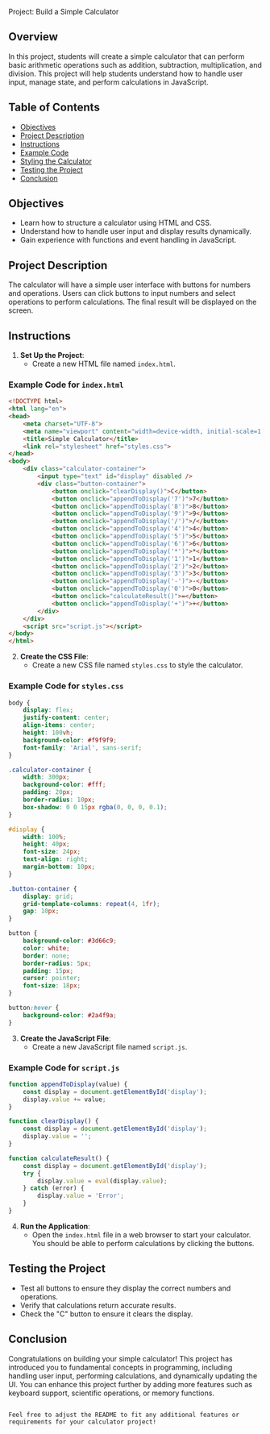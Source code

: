 Project: Build a Simple Calculator

## Overview

In this project, students will create a simple calculator that can perform basic arithmetic operations such as addition, subtraction, multiplication, and division. This project will help students understand how to handle user input, manage state, and perform calculations in JavaScript.

## Table of Contents

- [Objectives](#objectives)
- [Project Description](#project-description)
- [Instructions](#instructions)
- [Example Code](#example-code)
- [Styling the Calculator](#styling-the-calculator)
- [Testing the Project](#testing-the-project)
- [Conclusion](#conclusion)

## Objectives

- Learn how to structure a calculator using HTML and CSS.
- Understand how to handle user input and display results dynamically.
- Gain experience with functions and event handling in JavaScript.

## Project Description

The calculator will have a simple user interface with buttons for numbers and operations. Users can click buttons to input numbers and select operations to perform calculations. The final result will be displayed on the screen.

## Instructions

1. **Set Up the Project**:
   - Create a new HTML file named `index.html`.

### Example Code for `index.html`

```html
<!DOCTYPE html>
<html lang="en">
<head>
    <meta charset="UTF-8">
    <meta name="viewport" content="width=device-width, initial-scale=1.0">
    <title>Simple Calculator</title>
    <link rel="stylesheet" href="styles.css">
</head>
<body>
    <div class="calculator-container">
        <input type="text" id="display" disabled />
        <div class="button-container">
            <button onclick="clearDisplay()">C</button>
            <button onclick="appendToDisplay('7')">7</button>
            <button onclick="appendToDisplay('8')">8</button>
            <button onclick="appendToDisplay('9')">9</button>
            <button onclick="appendToDisplay('/')">/</button>
            <button onclick="appendToDisplay('4')">4</button>
            <button onclick="appendToDisplay('5')">5</button>
            <button onclick="appendToDisplay('6')">6</button>
            <button onclick="appendToDisplay('*')">*</button>
            <button onclick="appendToDisplay('1')">1</button>
            <button onclick="appendToDisplay('2')">2</button>
            <button onclick="appendToDisplay('3')">3</button>
            <button onclick="appendToDisplay('-')">-</button>
            <button onclick="appendToDisplay('0')">0</button>
            <button onclick="calculateResult()">=</button>
            <button onclick="appendToDisplay('+')">+</button>
        </div>
    </div>
    <script src="script.js"></script>
</body>
</html>
```

2. **Create the CSS File**:
   - Create a new CSS file named `styles.css` to style the calculator.

### Example Code for `styles.css`

```css
body {
    display: flex;
    justify-content: center;
    align-items: center;
    height: 100vh;
    background-color: #f9f9f9;
    font-family: 'Arial', sans-serif;
}

.calculator-container {
    width: 300px;
    background-color: #fff;
    padding: 20px;
    border-radius: 10px;
    box-shadow: 0 0 15px rgba(0, 0, 0, 0.1);
}

#display {
    width: 100%;
    height: 40px;
    font-size: 24px;
    text-align: right;
    margin-bottom: 10px;
}

.button-container {
    display: grid;
    grid-template-columns: repeat(4, 1fr);
    gap: 10px;
}

button {
    background-color: #3d66c9;
    color: white;
    border: none;
    border-radius: 5px;
    padding: 15px;
    cursor: pointer;
    font-size: 18px;
}

button:hover {
    background-color: #2a4f9a;
}
```

3. **Create the JavaScript File**:
   - Create a new JavaScript file named `script.js`.

### Example Code for `script.js`

```javascript
function appendToDisplay(value) {
    const display = document.getElementById('display');
    display.value += value;
}

function clearDisplay() {
    const display = document.getElementById('display');
    display.value = '';
}

function calculateResult() {
    const display = document.getElementById('display');
    try {
        display.value = eval(display.value);
    } catch (error) {
        display.value = 'Error';
    }
}
```

4. **Run the Application**:
   - Open the `index.html` file in a web browser to start your calculator. You should be able to perform calculations by clicking the buttons.

## Testing the Project

- Test all buttons to ensure they display the correct numbers and operations.
- Verify that calculations return accurate results.
- Check the "C" button to ensure it clears the display.

## Conclusion

Congratulations on building your simple calculator! This project has introduced you to fundamental concepts in programming, including handling user input, performing calculations, and dynamically updating the UI. You can enhance this project further by adding more features such as keyboard support, scientific operations, or memory functions.
```

Feel free to adjust the README to fit any additional features or requirements for your calculator project!
